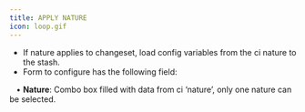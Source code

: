 ```yaml
---
title: APPLY NATURE
icon: loop.gif
---
```

* If nature applies to changeset, load config variables from the ci nature to the stash. 
* Form to configure has the following field: <br />

&nbsp; &nbsp;• **Nature**: Combo box filled with data from ci ‘nature’, only one nature can be selected.